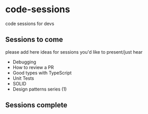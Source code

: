 # code-sessions

code sessions for devs

## Sessions to come

please add here ideas for sessions you'd like to present/just hear

- Debugging
- How to review a PR
- Good types with TypeScript
- Unit Tests
- SOLID
- Design patterns series (1)

## Sessions complete
